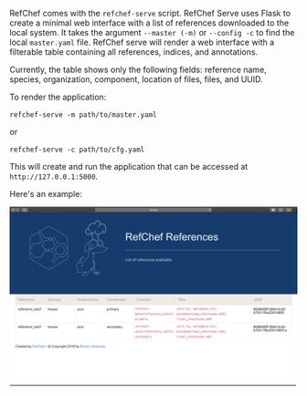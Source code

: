 RefChef comes with the `refchef-serve` script. RefChef Serve uses Flask to create a minimal web interface with a list of references downloaded to the local system. It takes the argument `--master (-m)` or `--config -c` to find the local `master.yaml` file. RefChef serve will render a web interface with a filterable table containing all references, indices, and annotations.

Currently, the table shows only the following fields: reference name, species, organization, component, location of files, files, and UUID.

To render the application:
```shell
refchef-serve -m path/to/master.yaml
```
or
```shell
refchef-serve -c path/to/cfg.yaml
```

This will create and run the application that can be accessed at `http://127.0.0.1:5000`.

Here's an example:  

![app](assets/refchef-serve.png)
